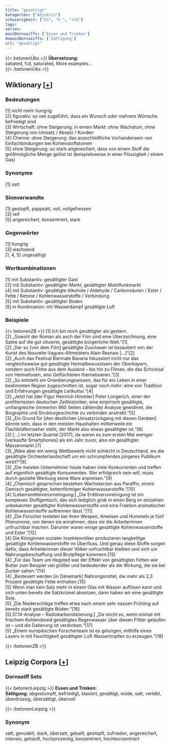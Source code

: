 ```yaml
---
title: "gesättigt"
kategorien: ["Adjektiv"]
schwierigkeit: ["k5", "h_", "r15"]
tags:
series:
mainDornseiffs: ['Essen und Trinken']
domainDornseiffs: ['Sättigung']
url: "gesättigt"
---
```


{{< betonenÜbs >}}
**Übersetzung:**  
satiated, full, saturated, More examples...  
{{< /betonenÜbs >}}

## Wiktionary [[+](https://de.wiktionary.org/wiki/gesättigt)]

### Bedeutungen
[1] nicht mehr hungrig  
[2] figurativ: so viel zugeführt, dass ein Wunsch oder mehrere Wünsche befriedigt sind  
[3] Wirtschaft: ohne Steigerung: in einem Markt: ohne Wachstum, ohne Steigerung von Umsatz / Absatz / Kunden  
[4] Chemie: ohne Steigerung: das ausschließliche Vorhandensein von Einfachbindungen bei Kohlenstoffatomen  
[5] ohne Steigerung: so stark angereichert, dass von einem Stoff die größtmögliche Menge gelöst ist (beispielsweise in einer Flüssigkeit / einem Gas)  

### Synonyme
[1] satt  

### Sinnverwandte
[1] gestopft, pappsatt, voll, vollgefressen  
[3] reif  
[5] angereichert, konzentriert, stark  

### Gegenwörter
[1] hungrig  
[3] wachsend  
[1, 4, 5] ungesättigt  

### Wortkombinationen
[1] mit Substantiv: gesättigter Gast  
[3] mit Substantiv: gesättigter Markt, gesättigter Mobilfunkmarkt  
[4] mit Substantiv: gesättigte Alkohole / Aldehyde / Carbonsäuren / Ester / Fette / Ketone / Kohlenwasserstoffe / Verbindung  
[5] mit Substantiv: gesättigter Boden  
[5] in Kombination: mit Wasserdampf gesättigte Luft  

### Beispiele
{{< betonenZB >}}
[1] Ich bin noch gesättigter als gestern.  
[2] „Sowohl der Roman als auch der Film sind eine Überzeichnung, eine Satire auf die gut situierte, gesättigte bürgerliche Welt.“[1]  
[2] „Der so [von dem Film] gesättigte Zuschauer ist bezaubert von der Kunst des Nouvelle-Vagues-Altmeisters Alain Resnais […]“[2]  
[2] „Auch das Festival Biennale Bavaria fokussiert nicht nur das vergleichsweise gut gesättigte Heimatbewusstsein der Oberbayern, sondern auch Filme aus dem Ausland – bis hin zu Filmen, die das Schicksal von Heimatlosen, also Geflüchteten thematisieren.“[3]  
[2] „So entsteht ein Orientierungswissen, das für ein Leben in einer bestimmten Region zugeschnitten ist, sogar noch mehr: eine von Tradition und Erfahrungen gesättigte Leitkultur.“[4]  
[2] „Jetzt hat [der Figur Heinrich Himmler] Peter Longerich, einer der profiliertesten deutschen Zeithistoriker, eine empirisch gesättigte, umfangreiche (immerhin 960 Seiten zählende) Analyse gewidmet, die Biographie und Strukturgeschichte zu verbinden anstrebt.“[5]  
[3] „Ein Grund für [den deutlichen Umsatzrückgang mit diesen Geräten] könnte sein, dass in den meisten Haushalten mittlerweile ein Flachbildfernseher steht, der Markt also etwas gesättigter ist.“[6]  
[3] […] im letzten Quartal [2017], da waren es zum ersten Mal weniger [verkaufte Smartphones] als ein Jahr zuvor, also ein gesättigter Massenmarkt.[7]  
[3] „Wäre aber ein wenig Wettbewerb nicht schlecht in Deutschland, wo die gesättigte Orchesterlandschaft um ein schrumpfendes jüngeres Publikum wirbt?“[8]  
[3] „Die meisten Unternehmer heute haben viele Konkurrenten und treffen auf eigentlich gesättigte Konsumenten. Wer erfolgreich sein will, muss durch gezielte Werbung seine Ware anpreisen.“[9]  
[4] „Chemisch gesprochen bestehen Wachskerzen aus Paraffin, einem Gemisch gesättigter, kettenförmiger Kohlenwasserstoffe.“[10]  
[4] [Lebensmittelverunreinigung:] „Die Erdölverunreinigung ist ein komplexes Stoffgemisch, das sich lediglich grob in einen Berg im einzelnen unbekannter gesättigter Kohlenwasserstoffe und eine Fraktion aromatischer Kohlenwasserstoffe auftrennen lässt.“[11]  
[4] „Die Forscher testeten bei ihren Wespen, Ameisen und Hummeln je fünf Pheromone, von denen sie annahmen, dass sie die Arbeiterinnen unfruchtbar machen. Darunter waren einige gesättigte Kohlenwasserstoffe und Ester.“[12]  
[4] Die Königinnen sozialer Insektenvölker produzieren langkettige gesättigte Kohlenwasserstoffe im Überfluss. Und genau diese Stoffe sorgen dafür, dass Arbeiterinnen dieser Völker unfruchtbar bleiben und sich um Nahrungsbeschaffung und Brutpflege kümmern.[13]  
[4] „Für das Team um Hegsted war der Effekt von gesättigten Fetten wie Butter zum Beispiel viel größer und bedeutender als die Wirkung, die sie bei Zucker sahen.“[14]  
[4] „Besteuert werden [in Dänemark] Nahrungsmittel, die mehr als 2,3 Prozent gesättigte Fette enthalten.[15]  
[5] Wenn man kein Salz mehr in einem Glas mit Wasser auflösen kann und sich unten bereits die Salzkrümel absetzen, dann haben wir eine gesättigte Sole.  
[5] „Die Niederschläge treffen etwa nach einem sehr nassen Frühling auf bereits stark gesättigte Böden.“[16]  
[5] [C14-Analyse – Radiokarbondatierung:] „Da reicht es, wenn einmal mit frischem Kohlendioxid gesättigtes Regenwasser über diesen Flitter gelaufen ist – und die Datierung ist verdorben.“[17]  
[5] „Einem europäischen Forscherteam ist es gelungen, mithilfe eines Lasers in mit Feuchtigkeit gesättigter Luft Wassertropfen zu erzeugen.“[18]  

{{< /betonenZB >}}

## Leipzig Corpora [[+](https://corpora.uni-leipzig.de/en/res?word=gesättigt&corpusId=deu_newscrawl-public_2018)]

### Dornseiff Sets
{{< betonenLeipzig >}}
**Essen und Trinken:**  
**Sättigung:** abgestumpft, befriedigt, blasiert, gesättigt, müde, satt, verlebt, überdrüssig, übersättigt, übervoll  

{{< /betonenLeipzig >}}

### Synonym
satt, genudelt, stark, übersatt, geballt, gestopft, zufrieden, angereichert, intensiv, gehäuft, hochprozentig, konzentriert, hochkonzentriert

